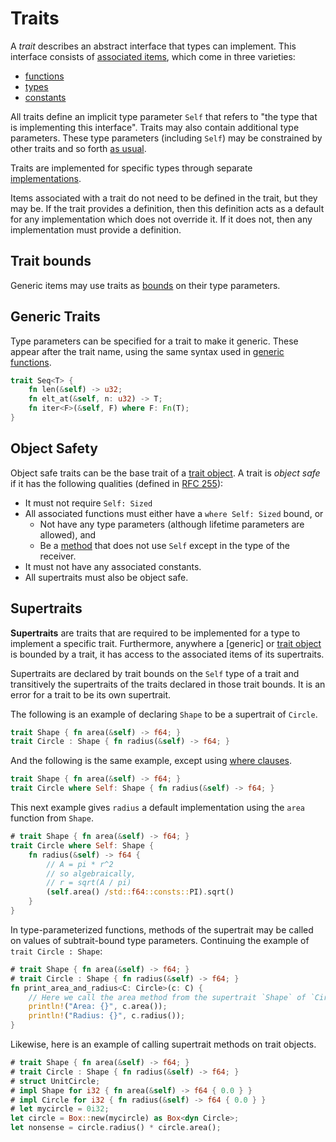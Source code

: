 # Traits

A _trait_ describes an abstract interface that types can implement. This
interface consists of [associated items], which come in three varieties:

- [functions](items/associated-items.html#associated-functions-and-methods)
- [types](items/associated-items.html#associated-types)
- [constants](items/associated-items.html#associated-constants)

All traits define an implicit type parameter `Self` that refers to "the type
that is implementing this interface". Traits may also contain additional type
parameters. These type parameters (including `Self`) may be constrained by
other traits and so forth [as usual].

Traits are implemented for specific types through separate [implementations].

Items associated with a trait do not need to be defined in the trait, but they
may be. If the trait provides a definition, then this definition acts as a
default for any implementation which does not override it. If it does not, then
any implementation must provide a definition.

## Trait bounds

Generic items may use traits as [bounds] on their type parameters.

## Generic Traits

Type parameters can be specified for a trait to make it generic. These appear
after the trait name, using the same syntax used in [generic
functions](items/functions.html#generic-functions).

```rust
trait Seq<T> {
    fn len(&self) -> u32;
    fn elt_at(&self, n: u32) -> T;
    fn iter<F>(&self, F) where F: Fn(T);
}
```

## Object Safety

Object safe traits can be the base trait of a [trait object]. A trait is
*object safe* if it has the following qualities (defined in [RFC 255]):

* It must not require `Self: Sized`
* All associated functions must either have a `where Self: Sized` bound, or
    * Not have any type parameters (although lifetime parameters are allowed),
      and
    * Be a [method] that does not use `Self` except in the type of the receiver.
* It must not have any associated constants.
* All supertraits must also be object safe.

## Supertraits

**Supertraits** are traits that are required to be implemented for a type to
implement a specific trait. Furthermore, anywhere a [generic] or [trait object]
is bounded by a trait, it has access to the associated items of its supertraits.

Supertraits are declared by trait bounds on the `Self` type of a trait and
transitively the supertraits of the traits declared in those trait bounds. It is
an error for a trait to be its own supertrait.

The following is an example of declaring `Shape` to be a supertrait of `Circle`.

```rust
trait Shape { fn area(&self) -> f64; }
trait Circle : Shape { fn radius(&self) -> f64; }
```

And the following is the same example, except using [where clauses].

```rust
trait Shape { fn area(&self) -> f64; }
trait Circle where Self: Shape { fn radius(&self) -> f64; }
```

This next example gives `radius` a default implementation using the `area`
function from `Shape`.

```rust
# trait Shape { fn area(&self) -> f64; }
trait Circle where Self: Shape {
    fn radius(&self) -> f64 {
        // A = pi * r^2
        // so algebraically,
        // r = sqrt(A / pi)
        (self.area() /std::f64::consts::PI).sqrt()
    }
}
```

In type-parameterized functions, methods of the supertrait may be called on
values of subtrait-bound type parameters. Continuing the example of
`trait Circle : Shape`:

```rust
# trait Shape { fn area(&self) -> f64; }
# trait Circle : Shape { fn radius(&self) -> f64; }
fn print_area_and_radius<C: Circle>(c: C) {
    // Here we call the area method from the supertrait `Shape` of `Circle`.
    println!("Area: {}", c.area());
    println!("Radius: {}", c.radius());
}
```

Likewise, here is an example of calling supertrait methods on trait objects.

```rust
# trait Shape { fn area(&self) -> f64; }
# trait Circle : Shape { fn radius(&self) -> f64; }
# struct UnitCircle;
# impl Shape for i32 { fn area(&self) -> f64 { 0.0 } }
# impl Circle for i32 { fn radius(&self) -> f64 { 0.0 } }
# let mycircle = 0i32;
let circle = Box::new(mycircle) as Box<dyn Circle>;
let nonsense = circle.radius() * circle.area();
```

[bounds]: trait-bounds.html
[trait object]: types.html#trait-objects
[explicit]: expressions/operator-expr.html#type-cast-expressions
[RFC 255]: https://github.com/rust-lang/rfcs/blob/master/text/0255-object-safety.md
[associated items]: items/associated-items.html
[method]: items/associated-items.html#methods
[implementations]: items/implementations.html
[as usual]: items/generics.html
[where clauses]: items/generics.html#where-clauses
